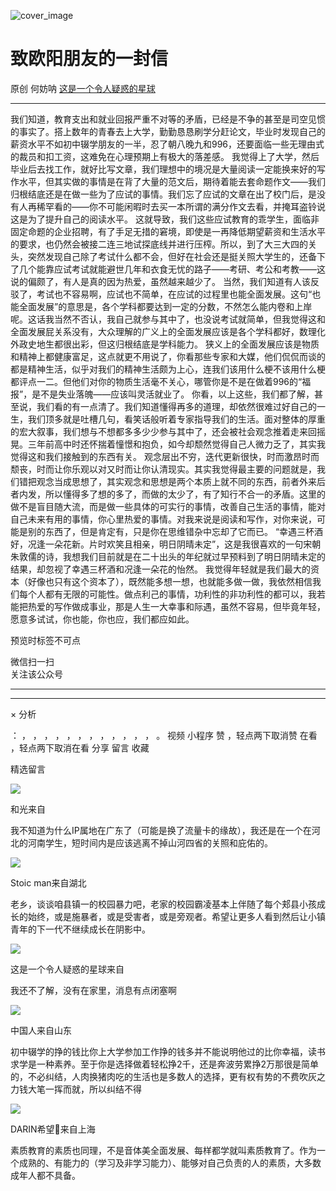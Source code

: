 ![cover_image](https://mmbiz.qpic.cn/mmbiz_jpg/UF0iaTnc0u75R7rQ5lT65liciaEvDUOl96rZApic23eichdicHM6mK9HXbpEIPvgEWGicxLz6zNGlR8qTZbmJCmz9WYiaA/0?wx_fmt=jpeg)

#  致欧阳朋友的一封信

原创  何妨呐  [ 这是一个令人疑惑的星球 ](javascript:void\(0\);)

__ _ _ _ _

我们知道，教育支出和就业回报严重不对等的矛盾，已经是不争的甚至是司空见惯的事实了。搭上数年的青春去上大学，勤勤恳恳刷学分赶论文，毕业时发现自己的薪资水平不如初中辍学朋友的一半，忍了朝八晚九和996，还要面临一些无理由式的裁员和扣工资，这难免在心理预期上有极大的落差感。
我觉得上了大学，然后毕业后去找工作，就好比写文章，我们理想中的境况是大量阅读一定能换来好的写作水平，但其实做的事情是在背了大量的范文后，期待着能去套命题作文——我们归根结底还是在做一些为了应试的事情。我们忘了应试的文章在出了校门后，是没有人再稀罕看的——你不可能闲暇时去买一本所谓的满分作文去看，并掩耳盗铃说这是为了提升自己的阅读水平。
这就导致，我们这些应试教育的乖学生，面临非固定命题的企业招聘，有了手足无措的窘境，即使是一再降低期望薪资和生活水平的要求，也仍然会被接二连三地试探底线并进行压榨。所以，到了大三大四的关头，突然发现自己除了考试什么都不会，但好在社会还是挺关照大学生的，还备下了几个能靠应试考试就能避世几年和衣食无忧的路子——考研、考公和考教——这说的偏颇了，有人是真的因为热爱，虽然越来越少了。
当然，我们知道有人该反驳了，考试也不容易啊，应试也不简单，在应试的过程里也能全面发展。这句“也能全面发展”的意思是，各个学科都要达到一定的分数，不然怎么能内卷和上岸呢。这话我当然不否认，我自己就参与其中了，也没说考试就简单，但我觉得这和全面发展屁关系没有，大众理解的广义上的全面发展应该是各个学科都好，数理化外政史地生都很出彩，但这归根结底是学科能力。
狭义上的全面发展应该是物质和精神上都健康富足，这点就更不用说了，你看那些专家和大媒，他们侃侃而谈的都是精神生活，似乎对我们的精神生活颇为上心，连我们该用什么梗不该用什么梗都评点一二。但他们对你的物质生活毫不关心，哪管你是不是在做着996的“福报”，是不是失业落魄——应该叫灵活就业了。
你看，以上这些，我们都了解，甚至说，我们看的有一点清了。我们知道懂得再多的道理，却依然很难过好自己的一生，我们顶多就是吐槽几句，看笑话般听着专家指导我们的生活。面对整体的厚重的宏大叙事，我们想与不想都多多少少参与其中了，还会被社会观念推着走来回摇晃。三年前高中时还怀揣着憧憬和抱负，如今却颓然觉得自己人微力乏了，其实我觉得这和我们接触到的东西有关。
观念层出不穷，迭代更新很快，时而激昂时而颓丧，时而让你乐观以对又时而让你认清现实。其实我觉得最主要的问题就是，我们错把观念当成思想了，其实观念和思想是两个本质上就不同的东西，前者外来后者内发，所以懂得多了想的多了，而做的太少了，有了知行不合一的矛盾。这里的做不是盲目随大流，而是做一些具体的可实行的事情，改善自己生活的事情，能对自己未来有用的事情，你心里热爱的事情。对我来说是阅读和写作，对你来说，可能是别的东西了，但是肯定有，只是你在思维错杂中忘却了它而已。
“幸遇三杯酒好，况逢一朵花新。片时欢笑且相亲，明日阴晴未定”，这是我很喜欢的一句宋朝朱敦儒的诗，我想我们目前就是在二十出头的年纪就过早预料到了明日阴晴未定的结果，却忽视了幸遇三杯酒和况逢一朵花的怡然。
我觉得年轻就是我们最大的资本（好像也只有这个资本了），既然能多想一想，也就能多做一做，我依然相信我们每个人都有无限的可能性。做点利己的事情，功利性的非功利性的都可以，我若能把热爱的写作做成事业，那是人生一大幸事和际遇，虽然不容易，但毕竟年轻，愿意多试试，你也能，你也应，我们都应如此。

  

预览时标签不可点

微信扫一扫  
关注该公众号





****



****



×  分析

：  ，  ，  ，  ，  ，  ，  ，  ，  ，  ，  ，  ，  。  视频  小程序  赞  ，轻点两下取消赞  在看  ，轻点两下取消在看
分享  留言  收藏

精选留言

![](http://wx.qlogo.cn/mmopen/rQTllEwKUfoWN91xHx5f3KtZSbTkkWzgiaqY2NAlCLgic1YFPbAnKicSPV2O3s48iczE2NwGDptwf1oD8LwS5344MdxXdjaqPyWic/64)

和光来自

我不知道为什么IP属地在广东了（可能是换了流量卡的缘故），我还是在一个在河北的河南学生，短时间内是应该逃离不掉山河四省的关照和庇佑的。

![](http://wx.qlogo.cn/mmopen/KHvxKg8z8EgRAILggR1SfibKOhm3oHYxX2UJuRW7XLBq8fg1Dj1WRibqLiaaDqIiafPhuzER6udh12dYaib3yhcXk8M29ibRiaOXnODyK7RXIoeQxIibvsRYZZ83ialuHIZoiasBeN/64)

Stoic man来自湖北

老乡，谈谈咱县镇一的校园暴力吧，老家的校园霸凌基本上伴随了每个郏县小孩成长的始终，或是施暴者，或是受害者，或是旁观者。希望让更多人看到然后让小镇青年的下一代不继续成长在阴影中。

![](http://wx.qlogo.cn/mmhead/Q3auHgzwzM6VbGrBOOAlGagxkqgSgMFEKjUr4VTcuSxZf64GJ3Sezw/64)

这是一个令人疑惑的星球来自

我还不了解，没有在家里，消息有点闭塞啊

![](http://wx.qlogo.cn/mmopen/ARtqkxcRy7WW4IDLekRlSxhhJkQhWp0fibazgNJGliaiaQAdAh6y72PWBJbwvvl6njX0V5VpHKiajHSbDThpkwR5m8z8jVkrviaya/64)

中国人来自山东

初中辍学的挣的钱比你上大学参加工作挣的钱多并不能说明他过的比你幸福，读书求学是一种素养。至于你是选择做着轻松挣2千，还是奔波劳累挣2万那很是简单的，不必纠结，人肉换猪肉吃的生活也是多数人的选择，更有权有势的不费吹灰之力钱大笔一挥而就，所以纠结不得

![](http://wx.qlogo.cn/mmopen/KHvxKg8z8EhYXW6ACqv2mIC6VxCcaE8A4AKBiazbEWmNYJ7aUtnjRAeMWkUgfoOkx3hyeqiaibQUmpuL5bhtgeyp7w1ECdQQe7nOLsLVzl10IRTqAicPylrJLRv5FdrFnibzK/64)

DARIN希望🌝来自上海

素质教育的素质也同理，不是音体美全面发展、每样都学就叫素质教育了。作为一个成熟的、有能力的（学习及非学习能力）、能够对自己负责的人的素质，大多数成年人都不具备。

